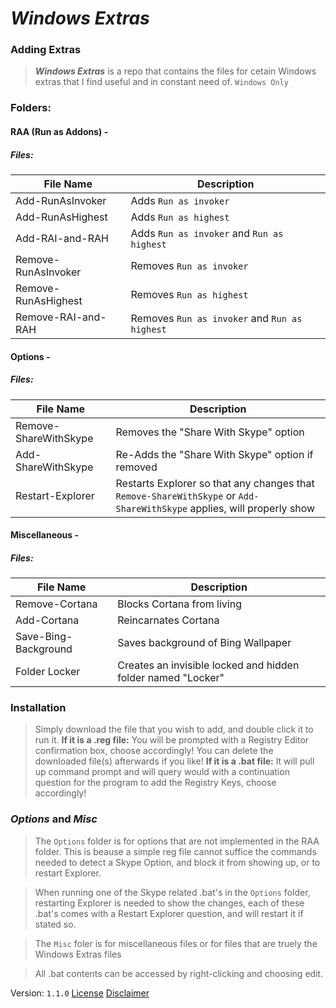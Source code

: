 # ___Windows Extras___

### __Adding Extras__
> ___Windows Extras___ is a repo that contains the files for cetain 
> Windows extras that I find useful and in constant need of.
> `Windows Only`

### __Folders:__

#### RAA (Run as Addons) - 
##### Files:
| File Name | Description |
| - | - |
| Add-RunAsInvoker | Adds `Run as invoker` |
| Add-RunAsHighest | Adds `Run as highest` |
| Add-RAI-and-RAH | Adds `Run as invoker` and `Run as highest` |
| Remove-RunAsInvoker | Removes `Run as invoker` |
| Remove-RunAsHighest | Removes `Run as highest` |
| Remove-RAI-and-RAH | Removes `Run as invoker` and `Run as highest` |

#### Options - 
##### Files:
| File Name | Description |
| - | - |
| Remove-ShareWithSkype | Removes the "Share With Skype" option |
| Add-ShareWithSkype |Re-Adds the "Share With Skype" option if removed |
| Restart-Explorer | Restarts Explorer so that any changes that `Remove-ShareWithSkype` or `Add-ShareWithSkype` applies, will properly show |

#### Miscellaneous - 
##### Files:
| File Name | Description |
| - | - |
| Remove-Cortana | Blocks Cortana from living |
| Add-Cortana | Reincarnates Cortana |
| Save-Bing-Background | Saves background of Bing Wallpaper |
| Folder Locker | Creates an invisible locked and hidden folder named "Locker" |

### Installation
> Simply download the file that you wish to add, and double click it to run it.
> __If it is a .reg file:__ 
> You will be prompted with a Registry Editor confirmation box, choose accordingly!
> You can delete the downloaded file(s) afterwards if you like!
> __If it is a .bat file:__
> It will pull up command prompt and will query would with a continuation question 
> for the program to add the Registry Keys, choose accordingly!

### _Options_ and _Misc_
> The `Options` folder is for options that are not implemented in the 
> RAA folder. This is beause a simple reg file cannot suffice the commands needed 
> to detect a Skype Option, and block it from showing up, or to restart Explorer. 

> When running one of the Skype related .bat's in the `Options` folder, restarting Explorer
> is needed to show the changes, each of these .bat's comes with a Restart Explorer
> question, and will restart it if stated so.

> The `Misc` foler is for miscellaneous files or for files that are truely the 
> Windows Extras files

> All .bat contents can be accessed by right-clicking and choosing edit.

Version: `1.1.0`
[License](https://github.com/kym-chi/Windows-Extras/blob/main/LICENSE.txt)
[Disclaimer](https://github.com/kym-chi/Windows-Extras/blob/main/DISCLAIMER.md)
